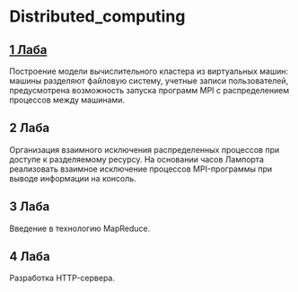 # Distributed_computing

## [1 Лаба](1lab/instruction.md)  
Построение модели вычислительного кластера из виртуальных машин: машины разделяют файловую систему, учетные записи пользователей, предусмотрена возможность запуска программ MPI с распределением процессов между машинами.

## 2 Лаба  
Организация взаимного исключения распределенных процессов при доступе к разделяемому ресурсу.
На основании часов Лампорта реализовать взаимное исключение процессов MPI-программы при выводе информации на консоль.

## 3 Лаба  
Введение в технологию MapReduce.

## 4 Лаба  
Разработка HTTP-сервера.
